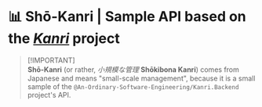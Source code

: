 # 📊 Shō-Kanri | Sample API based on the [_Kanri_](https://github.com/An-Ordinary-Software-Engineering/Kanri.Backend) project

> [!IMPORTANT]\
> **Shō-Kanri** (or rather, _小規模な管理_ **Shōkibona Kanri**) comes from Japanese and means "small-scale management",
> because it is a small sample of the `@An-Ordinary-Software-Engineering/Kanri.Backend` project's API.
